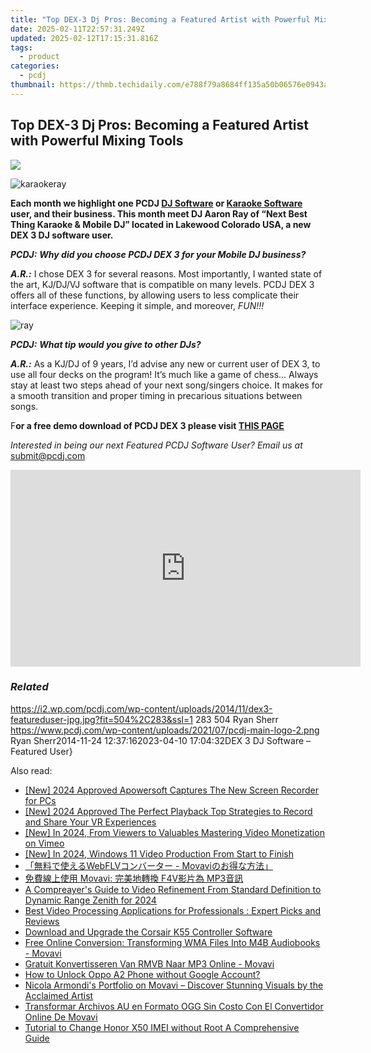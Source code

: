 ```yaml
---
title: "Top DEX-3 Dj Pros: Becoming a Featured Artist with Powerful Mixing Tools"
date: 2025-02-11T22:57:31.249Z
updated: 2025-02-12T17:15:31.816Z
tags:
  - product
categories:
  - pcdj
thumbnail: https://thmb.techidaily.com/e788f79a8684ff135a50b06576e0943a8c2779cab90284e9a264c3a4912b0271.png
---
```


## Top DEX-3 Dj Pros: Becoming a Featured Artist with Powerful Mixing Tools

[![](https://i2.wp.com/pcdj.com/wp-content/uploads/2014/11/dex3-featureduser-jpg.jpg?resize=504%2C283&ssl=1)](https://i2.wp.com/pcdj.com/wp-content/uploads/2014/11/dex3-featureduser-jpg.jpg?fit=504%2C283&ssl=1 "dex3-featureduser-jpg")

![](https://i1.wp.com/pcdj.com/wp-content/uploads/2014/11/karaokeray.jpg?fit=300%2C228&ssl=1 "karaokeray")

**Each month we highlight one PCDJ [DJ Software](https://tools.techidaily.com/pcdj/products/) or [Karaoke Software](https://tools.techidaily.com/pcdj/products/) user, and their business. This month meet DJ Aaron Ray of “Next Best Thing Karaoke & Mobile DJ” located in Lakewood Colorado USA, a new DEX 3 DJ software user.**

_**PCDJ:**_ **_Why did you choose PCDJ DEX 3 for your Mobile DJ business?_**

_**A.R.:**_ I chose DEX 3 for several reasons. Most importantly, I wanted state of the art, KJ/DJ/VJ software that is compatible on many levels. PCDJ DEX 3 offers all of these functions, by allowing users to less complicate their interface experience. Keeping it simple, and moreover, _FUN!!!_

![](https://i2.wp.com/pcdj.com/wp-content/uploads/2014/11/ray.jpg?resize=180%2C180&ssl=1 "ray")

_**PCDJ:**_ _**What tip would you give to other DJs?**_

_**A.R.:**_ As a KJ/DJ of 9 years, I’d advise any new or current user of DEX 3, to use all four decks on the program! It’s much like a game of chess… Always stay at least two steps ahead of your next song/singers choice. It makes for a smooth transition and proper timing in precarious situations between songs.

F**or a free demo download of PCDJ DEX 3 please visit [THIS PAGE](https://tools.techidaily.com/pcdj/products/)**

_Interested in being our next Featured PCDJ Software User? Email us at_ [submit@pcdj.com](https://tools.techidaily.com/pcdj/products/)

<!-- affiliate ads begin -->
<iframe width="560" height="315" src="https://www.youtube.com/embed/ZblaBc-v2vs?si=CKW1gJwXQT2vZJYo" title="YouTube video player" frameborder="0" allow="accelerometer; autoplay; clipboard-write; encrypted-media; gyroscope; picture-in-picture; web-share" referrerpolicy="strict-origin-when-cross-origin" allowfullscreen></iframe>
<!-- affiliate ads end -->

### _Related_

https://i2.wp.com/pcdj.com/wp-content/uploads/2014/11/dex3-featureduser-jpg.jpg?fit=504%2C283&ssl=1 283 504 Ryan Sherr https://www.pcdj.com/wp-content/uploads/2021/07/pcdj-main-logo-2.png Ryan Sherr2014-11-24 12:37:162023-04-10 17:04:32DEX 3 DJ Software – Featured User}

<ins class="adsbygoogle"
     style="display:block"
     data-ad-format="autorelaxed"
     data-ad-client="ca-pub-7571918770474297"
     data-ad-slot="1223367746"></ins>

<ins class="adsbygoogle"
     style="display:block"
     data-ad-client="ca-pub-7571918770474297"
     data-ad-slot="8358498916"
     data-ad-format="auto"
     data-full-width-responsive="true"></ins>

<span class="atpl-alsoreadstyle">Also read:</span>
<div><ul>
<li><a href="https://video-screen-grab.techidaily.com/new-2024-approved-apowersoft-captures-the-new-screen-recorder-for-pcs/"><u>[New] 2024 Approved Apowersoft Captures The New Screen Recorder for PCs</u></a></li>
<li><a href="https://digital-screen-recording.techidaily.com/new-2024-approved-the-perfect-playback-top-strategies-to-record-and-share-your-vr-experiences/"><u>[New] 2024 Approved The Perfect Playback Top Strategies to Record and Share Your VR Experiences</u></a></li>
<li><a href="https://vimeo-videos.techidaily.com/new-in-2024-from-viewers-to-valuables-mastering-video-monetization-on-vimeo/"><u>[New] In 2024, From Viewers to Valuables Mastering Video Monetization on Vimeo</u></a></li>
<li><a href="https://article-posts.techidaily.com/new-in-2024-windows-11-video-production-from-start-to-finish/"><u>[New] In 2024, Windows 11 Video Production From Start to Finish</u></a></li>
<li><a href="https://discover-able.techidaily.com/webflv-movavi/"><u>「無料で使えるWebFLVコンバーター - Movaviのお得な方法」</u></a></li>
<li><a href="https://discover-able.techidaily.com/movavi-f4v-mp3/"><u>免費線上使用 Movavi: 完美地轉換 F4V影片為 MP3音訊</u></a></li>
<li><a href="https://fox-boxes.techidaily.com/a-compreayers-guide-to-video-refinement-from-standard-definition-to-dynamic-range-zenith-for-2024/"><u>A Compreayer's Guide to Video Refinement From Standard Definition to Dynamic Range Zenith for 2024</u></a></li>
<li><a href="https://discover-able.techidaily.com/best-video-processing-applications-for-professionals-expert-picks-and-reviews/"><u>Best Video Processing Applications for Professionals : Expert Picks and Reviews</u></a></li>
<li><a href="https://hardware-help.techidaily.com/download-and-upgrade-the-corsair-k55-controller-software/"><u>Download and Upgrade the Corsair K55 Controller Software</u></a></li>
<li><a href="https://discover-able.techidaily.com/free-online-conversion-transforming-wma-files-into-m4b-audiobooks-movavi/"><u>Free Online Conversion: Transforming WMA Files Into M4B Audiobooks - Movavi</u></a></li>
<li><a href="https://discover-able.techidaily.com/gratuit-konvertisseren-van-rmvb-naar-mp3-online-movavi/"><u>Gratuit Konvertisseren Van RMVB Naar MP3 Online - Movavi</u></a></li>
<li><a href="https://android-unlock.techidaily.com/how-to-unlock-oppo-a2-phone-without-google-account-by-drfone-android/"><u>How to Unlock Oppo A2 Phone without Google Account?</u></a></li>
<li><a href="https://discover-able.techidaily.com/nicola-armondis-portfolio-on-movavi-discover-stunning-visuals-by-the-acclaimed-artist/"><u>Nicola Armondi's Portfolio on Movavi – Discover Stunning Visuals by the Acclaimed Artist</u></a></li>
<li><a href="https://discover-able.techidaily.com/transformar-archivos-au-en-formato-ogg-sin-costo-con-el-convertidor-online-de-movavi/"><u>Transformar Archivos AU en Formato OGG Sin Costo Con El Convertidor Online De Movavi</u></a></li>
<li><a href="https://sim-unlock.techidaily.com/tutorial-to-change-honor-x50-imei-without-root-a-comprehensive-guide-by-drfone-android/"><u>Tutorial to Change Honor X50 IMEI without Root A Comprehensive Guide</u></a></li>
</ul></div>

